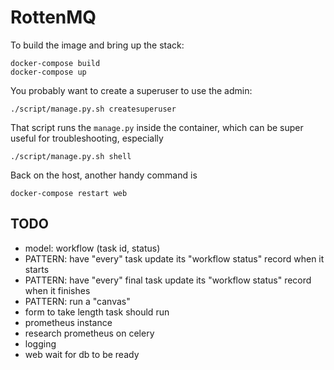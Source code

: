 RottenMQ
========

To build the image and bring up the stack:

    docker-compose build
    docker-compose up

You probably want to create a superuser to use the admin:

    ./script/manage.py.sh createsuperuser

That script runs the `manage.py` inside the container,
which can be super useful for troubleshooting, especially

    ./script/manage.py.sh shell

Back on the host, another handy command is

    docker-compose restart web

TODO
----

*   model: workflow (task id, status)
*   PATTERN: have "every" task update its "workflow status" record when it starts
*   PATTERN: have "every" final task update its "workflow status" record when it finishes
*   PATTERN: run a "canvas"
*   form to take length task should run
*   prometheus instance
*   research prometheus on celery
*   logging
*   web wait for db to be ready
